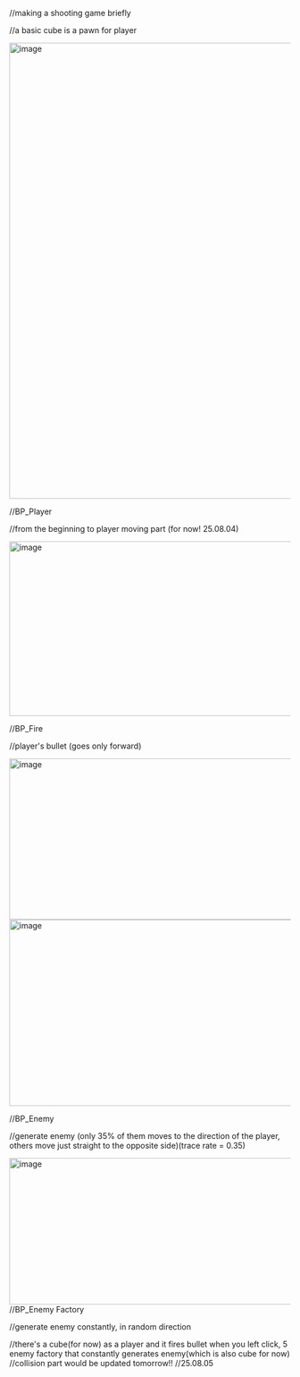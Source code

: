 //making a shooting game briefly

//a basic cube is a pawn for player

<img width="1468" height="815" alt="image" src="https://github.com/user-attachments/assets/3526a7f8-f4eb-4441-9110-d49a84145c35" />

//BP_Player

//from the beginning to player moving part (for now! 25.08.04)


<img width="1081" height="312" alt="image" src="https://github.com/user-attachments/assets/fa6bf0f9-2101-4629-a27b-f45059133902" />

//BP_Fire

//player's bullet (goes only forward)


<img width="1518" height="288" alt="image" src="https://github.com/user-attachments/assets/7b29b1ce-7273-4ee8-9d15-cefb17cdbcc4" />

<img width="955" height="333" alt="image" src="https://github.com/user-attachments/assets/3bbf1576-a9fc-4797-870c-d82258394ad9" />

//BP_Enemy

//generate enemy (only 35% of them moves to the direction of the player, others move just straight to the opposite side)(trace rate = 0.35)


<img width="1232" height="262" alt="image" src="https://github.com/user-attachments/assets/3220343a-958f-40dc-a6cf-4d23dd42db92" />
//BP_Enemy Factory

//generate enemy constantly, in random direction

//there's a cube(for now) as a player and it fires bullet when you left click, 5 enemy factory that constantly generates enemy(which is also cube for now)
//collision part would be updated tomorrow!!
//25.08.05

